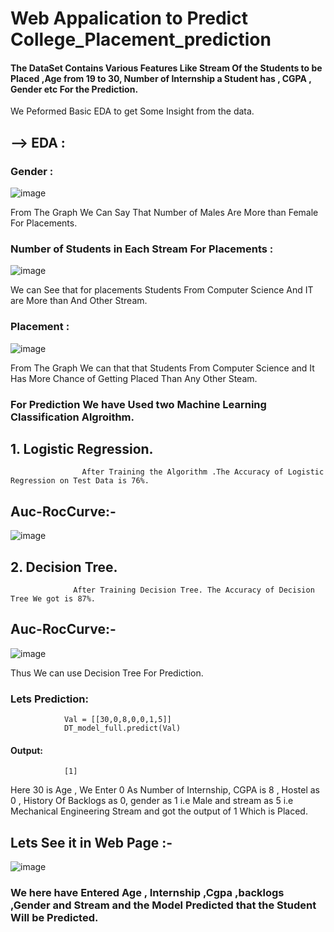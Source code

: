 # Web Appalication to Predict College_Placement_prediction

#### The DataSet Contains Various Features Like Stream Of the Students to be Placed ,Age from 19 to 30, Number of Internship a Student has , CGPA , Gender etc For the Prediction.
We Peformed Basic EDA to get Some Insight from the data.
## <b>--> EDA :</b>
### Gender :

![image](https://user-images.githubusercontent.com/25205826/132099743-887b54fb-047c-4434-9535-5b06cf757680.png)

From The Graph We Can Say That Number of Males Are More than Female For Placements.

### Number of Students in Each Stream For Placements :

![image](https://user-images.githubusercontent.com/25205826/132099840-def953a6-e1ed-42ac-a172-a32ce0821948.png)

We can See that for placements Students From Computer Science And IT are More than And Other Stream.

### Placement :

![image](https://user-images.githubusercontent.com/25205826/132099943-dfd3f647-91ac-483f-973e-99b7474ba201.png)

From The Graph We can that that Students From Computer Science and It Has More Chance of Getting Placed Than Any Other Steam.

### For Prediction We have Used two Machine Learning Classification Algroithm.
## 1. Logistic Regression.
                    After Training the Algorithm .The Accuracy of Logistic Regression on Test Data is 76%.
  ## Auc-RocCurve:-
  ![image](https://user-images.githubusercontent.com/25205826/132100145-29111d0f-e0cb-4aae-a749-c0f32bfdf748.png)
  
## 2. Decision Tree.
                  After Training Decision Tree. The Accuracy of Decision Tree We got is 87%.
  ## Auc-RocCurve:-                  
  ![image](https://user-images.githubusercontent.com/25205826/132100191-9dc8ad62-0ea4-45a0-9e93-c5a84f000835.png)
  
  Thus We can use Decision Tree For Prediction.
  
 ### Lets Prediction:
                Val = [[30,0,8,0,0,1,5]]
                DT_model_full.predict(Val)
 #### Output:
                [1]
 
 Here 30 is Age , We Enter 0 As Number of Internship, CGPA is 8 , Hostel as 0	, History Of Backlogs as 0, gender as 1 i.e Male and stream as 5 i.e Mechanical Engineering Stream and got the output of 1 Which is Placed.

## Lets See it in Web Page :-

![image](https://user-images.githubusercontent.com/25205826/132132063-c78561c9-0ba4-40a6-b696-50798bcd180f.png)

### We here have Entered Age , Internship ,Cgpa ,backlogs ,Gender and Stream and the Model Predicted that the Student Will be Predicted.
